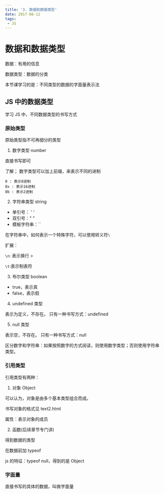 ```yaml
---
title: '3. 数据和数据类型'
date: 2017-06-12
tags:
 - JS
---
```


# 数据和数据类型

数据：有用的信息

数据类型：数据的分类

本节课学习的是：不同类型的数据的字面量表示法

## JS 中的数据类型

学习 JS 中，不同数据类型的书写方式

### 原始类型

原始类型指不可再细分的类型

1. 数字类型 number

直接书写即可

了解；
数字类型可以加上前缀，来表示不同的进制

    0 : 表示8进制
    0x : 表示16进制
    0b : 表示2进制

2. 字符串类型 string

- 单引号： ' '
- 双引号：" "
- 模板字符串：``

在字符串中，如何表示一个特殊字符，可以使用转义符`\`

扩展：

`\n`: 表示换行 >

`\t`:表示制表符

3. 布尔类型 boolean

- true，表示真
- false，表示假

4. undefined 类型

表示为定义，不存在。
只有一种书写方式：undefined

5. null 类型

表示空，不存在。
只有一种书写方式：null

区分数字和字符串：如果按照数字的方式阅读，则使用数字类型；否则使用字符串类型。

### 引用类型

引用类型有两种：

1. 对象 Object

可以认为，对象是由多个基本类型组合而成。

书写对象的格式见 text2.html

属性：表示对象的成员

2. 函数(后续章节专门讲)

得到数据的类型

在数据前加 typeof

js 的特征：typeof null，得到的是 Object

### 字面量

直接书写的具体的数据，叫做字面量
